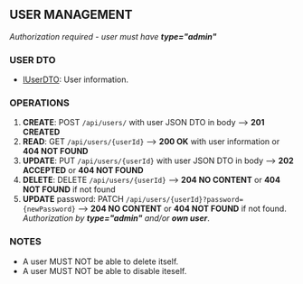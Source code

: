 ## USER MANAGEMENT
*Authorization required - user must have **type="admin"***

### USER DTO
* [IUserDTO][1]: User information.

### OPERATIONS
1. **CREATE**:  POST `/api/users/` with user JSON DTO in body --> **201 CREATED**
2. **READ**:    GET `/api/users/{userId}` --> **200 OK** with user information or **404 NOT FOUND**
3. **UPDATE**:  PUT `/api/users/{userId}` with user JSON DTO in body --> **202 ACCEPTED** or **404 NOT FOUND**
4. **DELETE**:  DELETE `/api/users/{userId}` --> **204 NO CONTENT** or **404 NOT FOUND** if not found
5. **UPDATE** password: PATCH `/api/users/{userId}?password={newPassword}` --> **204 NO CONTENT** or **404 NOT FOUND** if not found. *Authorization by **type="admin"** and/or **own user***.

### NOTES
* A user MUST NOT be able to delete itself.
* A user MUST NOT be able to disable iteself.

[1]: /docs/dto/user-dto.d.ts